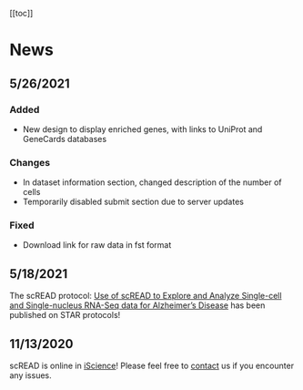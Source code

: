 [[toc]]

# News

## 5/26/2021
### Added

- New design to display enriched genes, with links to UniProt and GeneCards databases
### Changes

- In dataset information section, changed description of the number of cells
- Temporarily disabled submit section due to server updates 

### Fixed

- Download link for raw data in fst format

## 5/18/2021
The scREAD protocol: [Use of scREAD to Explore and Analyze Single-cell and Single-nucleus RNA-Seq data for Alzheimer’s Disease](https://doi.org/10.1016/j.xpro.2021.100513) has been published on STAR protocols!

## 11/13/2020

scREAD is online in [iScience](https://www.cell.com/iscience/fulltext/S2589-0042(20)30966-4?rss=yes)! Please feel free to [contact](https://bmbls.bmi.osumc.edu/scread/help/contact) us if you encounter any issues.
